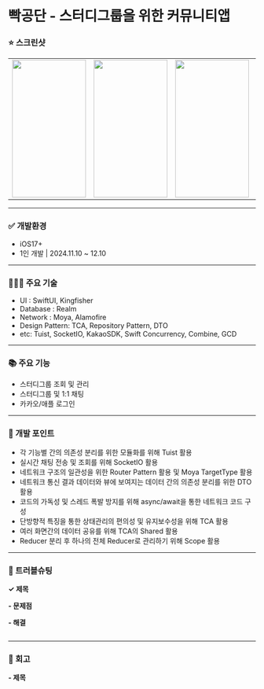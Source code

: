 # 빡공단 - 스터디그룹을 위한 커뮤니티앱 

### ⭐️ 스크린샷

<table>
<tr line-height:0>
  <td><img src="" width="150" height="280"></td>
  <td><img src="" width="150" height="280"></td>
  <td><img src="" width="150" height="280"></td>
  <td><img src="" width="150" height="280"></td>
</tr>
</table>

---

### ✅ 개발환경

- iOS17+
- 1인 개발 | 2024.11.10 ~ 12.10

---

### 👩🏼‍💻 주요 기술

- UI : SwiftUI, Kingfisher
- Database : Realm
- Network : Moya, Alamofire
- Design Pattern: TCA, Repository Pattern, DTO
- etc: Tuist, SocketIO, KakaoSDK, Swift Concurrency, Combine, GCD

---

### 📚 주요 기능

- 스터디그룹 조회 및 관리
- 스터디그룹 및 1:1 채팅
- 카카오/애플 로그인

---

### 🧐 개발 포인트

- 각 기능별 간의 의존성 분리를 위한 모듈화를 위해 Tuist 활용
- 실시간 채팅 전송 및 조회를 위해 SocketIO 활용
- 네트워크 구조의 일관성을 위한 Router Pattern 활용 및 Moya TargetType 활용
- 네트워크 통신 결과 데이터와 뷰에 보여지는 데이터 간의 의존성 분리를 위한 DTO 활용
- 코드의 가독성 및 스레드 폭발 방지를 위해 async/await을 통한 네트워크 코드 구성
- 단방향적 특징을 통한 상태관리의 편의성 및 유지보수성을 위해 TCA 활용
- 여러 화면간의 데이터 공유를 위해 TCA의 Shared 활용
- Reducer 분리 후 하나의 전체 Reducer로 관리하기 위해 Scope 활용

---

### 🚨 트러블슈팅

**✓ 제목**

**- 문제점**
<br>

**- 해결**
<br>

```swift

```

---


### 👏 회고

**- 제목**
<br>

<br>

